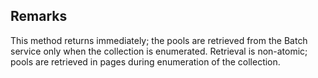## Remarks  
 This method returns immediately; the pools are retrieved from the Batch service only when the collection is enumerated.             Retrieval is non-atomic; pools are retrieved in pages during enumeration of the collection.